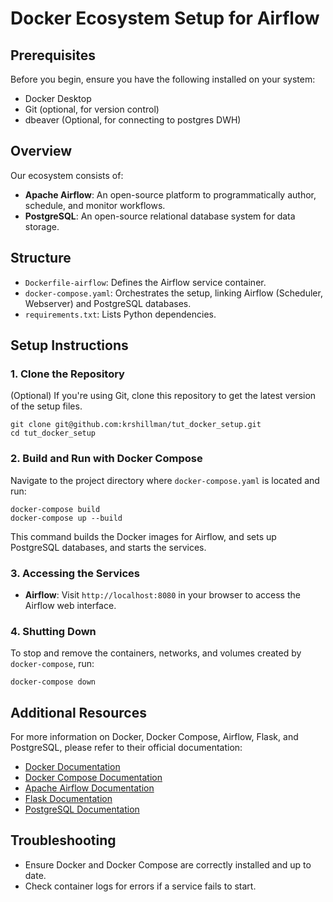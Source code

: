 
# Docker Ecosystem Setup for Airflow 

## Prerequisites

Before you begin, ensure you have the following installed on your system:
- Docker Desktop
- Git (optional, for version control)
- dbeaver (Optional, for connecting to postgres DWH)

## Overview

Our ecosystem consists of:
- **Apache Airflow**: An open-source platform to programmatically author, schedule, and monitor workflows.
- **PostgreSQL**: An open-source relational database system for data storage.

## Structure

- `Dockerfile-airflow`: Defines the Airflow service container.
- `docker-compose.yaml`: Orchestrates the setup, linking Airflow (Scheduler, Webserver) and PostgreSQL databases.
- `requirements.txt`: Lists Python dependencies.

## Setup Instructions

### 1. Clone the Repository

(Optional) If you're using Git, clone this repository to get the latest version of the setup files.

```
git clone git@github.com:krshillman/tut_docker_setup.git
cd tut_docker_setup
```

### 2. Build and Run with Docker Compose

Navigate to the project directory where `docker-compose.yaml` is located and run:

```
docker-compose build
docker-compose up --build
```

This command builds the Docker images for Airflow, and sets up PostgreSQL databases, and starts the services.

### 3. Accessing the Services

- **Airflow**: Visit `http://localhost:8080` in your browser to access the Airflow web interface.

### 4. Shutting Down

To stop and remove the containers, networks, and volumes created by `docker-compose`, run:

```
docker-compose down
```

## Additional Resources

For more information on Docker, Docker Compose, Airflow, Flask, and PostgreSQL, please refer to their official documentation:

- [Docker Documentation](https://docs.docker.com/)
- [Docker Compose Documentation](https://docs.docker.com/compose/)
- [Apache Airflow Documentation](https://airflow.apache.org/docs/)
- [Flask Documentation](http://flask.pocoo.org/docs/)
- [PostgreSQL Documentation](https://www.postgresql.org/docs/)

## Troubleshooting

- Ensure Docker and Docker Compose are correctly installed and up to date.
- Check container logs for errors if a service fails to start.


